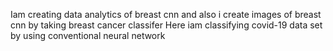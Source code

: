 Iam creating data analytics of breast cnn and also i create images of breast cnn by taking breast cancer classifer 
Here iam classifying covid-19 data set by using conventional neural network 
